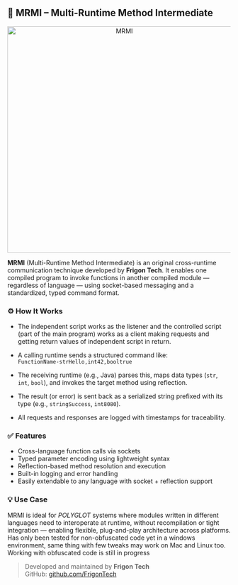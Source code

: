 ## 🔁 MRMI – Multi-Runtime Method Intermediate
<p align="center">
  <img width="512" height="512" alt="MRMI" src="https://github.com/user-attachments/assets/beb1f4e6-7777-4ec6-af28-1b67a44ad649" />
</p>


**MRMI** (Multi-Runtime Method Intermediate) is an original cross-runtime communication technique developed by **Frigon Tech**. It enables one compiled program to invoke functions in another compiled module — regardless of language — using socket-based messaging and a standardized, typed command format.

### ⚙️ How It Works
- The independent script works as the listener and the controlled script (part of the main program) works as a client making requests and getting return values of independent script in return.
  
- A calling runtime sends a structured command like:  
  `FunctionName-strHello,int42,booltrue`

- The receiving runtime (e.g., Java) parses this, maps data types (`str`, `int`, `bool`), and invokes the target method using reflection.

- The result (or error) is sent back as a serialized string prefixed with its type (e.g., `stringSuccess`, `int8080`).

- All requests and responses are logged with timestamps for traceability.

### ✅ Features

- Cross-language function calls via sockets
- Typed parameter encoding using lightweight syntax
- Reflection-based method resolution and execution
- Built-in logging and error handling
- Easily extendable to any language with socket + reflection support

### 💡 Use Case

MRMI is ideal for *POLYGLOT* systems where modules written in different languages need to interoperate at runtime, without recompilation or tight integration — enabling flexible, plug-and-play architecture across platforms.
Has only been tested for non-obfuscated code yet in a windows environment, same thing with few tweaks may work on Mac and Linux too. Working with obfuscated code is still in progress

> Developed and maintained by **Frigon Tech**  
> GitHub: [github.com/FrigonTech](https://github.com/FrigonTech)
